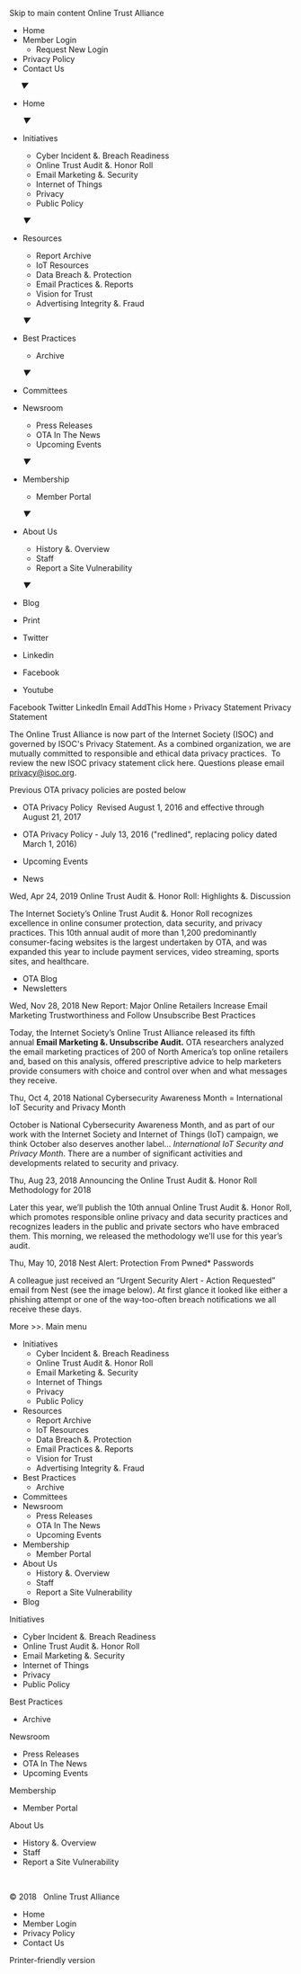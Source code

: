Skip to main content Online Trust Alliance

*   Home
*   Member Login
    *   Request New Login
*   Privacy Policy
*   Contact Us

     _▼_

*   Home
    
    _▼_
*   Initiatives
    
    *   Cyber Incident &. Breach Readiness
    *   Online Trust Audit &. Honor Roll
    *   Email Marketing &. Security
    *   Internet of Things
    *   Privacy
    *   Public Policy
    
    _▼_
*   Resources
    
    *   Report Archive
    *   IoT Resources
    *   Data Breach &. Protection
    *   Email Practices &. Reports
    *   Vision for Trust
    *   Advertising Integrity &. Fraud
    
    _▼_
*   Best Practices
    
    *   Archive
    
    _▼_
*   Committees
*   Newsroom
    
    *   Press Releases
    *   OTA In The News
    *   Upcoming Events
    
    _▼_
*   Membership
    
    *   Member Portal
    
    _▼_
*   About Us
    
    *   History &. Overview
    *   Staff
    *   Report a Site Vulnerability
    
    _▼_
*   Blog

*   Print
*   Twitter
*   Linkedin
*   Facebook
*   Youtube

Facebook Twitter LinkedIn Email AddThis Home › Privacy Statement Privacy Statement

The Online Trust Alliance is now part of the Internet Society (ISOC) and governed by ISOC's Privacy Statement. As a combined organization, we are mutually committed to responsible and ethical data privacy practices.  To review the new ISOC privacy statement click here. Questions please email privacy@isoc.org.   

Previous OTA privacy policies are posted below

*   OTA Privacy Policy  Revised August 1, 2016 and effective through August 21, 2017
*   OTA Privacy Policy - July 13, 2016 ("redlined", replacing policy dated March 1, 2016)

*   Upcoming Events
*   News

Wed, Apr 24, 2019 Online Trust Audit &. Honor Roll: Highlights &. Discussion

The Internet Society’s Online Trust Audit &. Honor Roll recognizes excellence in online consumer protection, data security, and privacy practices. This 10th annual audit of more than 1,200 predominantly consumer-facing websites is the largest undertaken by OTA, and was expanded this year to include payment services, video streaming, sports sites, and healthcare.

*   OTA Blog
*   Newsletters

Wed, Nov 28, 2018 New Report: Major Online Retailers Increase Email Marketing Trustworthiness and Follow Unsubscribe Best Practices

Today, the Internet Society’s Online Trust Alliance released its fifth annual **Email Marketing &. Unsubscribe Audit.** OTA researchers analyzed the email marketing practices of 200 of North America’s top online retailers and, based on this analysis, offered prescriptive advice to help marketers provide consumers with choice and control over when and what messages they receive.

Thu, Oct 4, 2018 National Cybersecurity Awareness Month = International IoT Security and Privacy Month

October is National Cybersecurity Awareness Month, and as part of our work with the Internet Society and Internet of Things (IoT) campaign, we think October also deserves another label… _International IoT Security and Privacy Month_. There are a number of significant activities and developments related to security and privacy.

Thu, Aug 23, 2018 Announcing the Online Trust Audit &. Honor Roll Methodology for 2018

Later this year, we’ll publish the 10th annual Online Trust Audit &. Honor Roll, which promotes responsible online privacy and data security practices and recognizes leaders in the public and private sectors who have embraced them. This morning, we released the methodology we’ll use for this year’s audit.

Thu, May 10, 2018 Nest Alert: Protection From Pwned\* Passwords

A colleague just received an “Urgent Security Alert - Action Requested” email from Nest (see the image below). At first glance it looked like either a phishing attempt or one of the way-too-often breach notifications we all receive these days.

More >>. Main menu

*   Initiatives
    *   Cyber Incident &. Breach Readiness
    *   Online Trust Audit &. Honor Roll
    *   Email Marketing &. Security
    *   Internet of Things
    *   Privacy
    *   Public Policy
*   Resources
    *   Report Archive
    *   IoT Resources
    *   Data Breach &. Protection
    *   Email Practices &. Reports
    *   Vision for Trust
    *   Advertising Integrity &. Fraud
*   Best Practices
    *   Archive
*   Committees
*   Newsroom
    *   Press Releases
    *   OTA In The News
    *   Upcoming Events
*   Membership
    *   Member Portal
*   About Us
    *   History &. Overview
    *   Staff
    *   Report a Site Vulnerability
*   Blog

Initiatives

*   Cyber Incident &. Breach Readiness
*   Online Trust Audit &. Honor Roll
*   Email Marketing &. Security
*   Internet of Things
*   Privacy
*   Public Policy

Best Practices

*   Archive

Newsroom

*   Press Releases
*   OTA In The News
*   Upcoming Events

Membership

*   Member Portal

About Us

*   History &. Overview
*   Staff
*   Report a Site Vulnerability

 

© 2018   Online Trust Alliance

*   Home
*   Member Login
*   Privacy Policy
*   Contact Us

Printer-friendly version